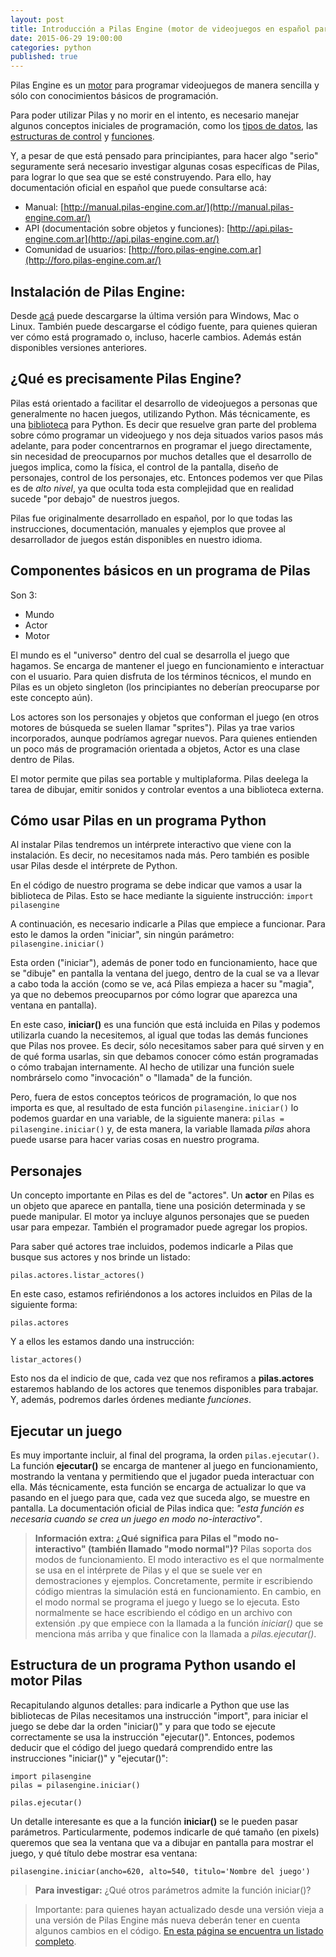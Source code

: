 ```yaml
---
layout: post
title: Introducción a Pilas Engine (motor de videojuegos en español para principiantes)
date: 2015-06-29 19:00:00
categories: python
published: true
---
```


Pilas Engine es un [motor](https://es.wikipedia.org/wiki/Motor_de_videojuego) para programar videojuegos de manera sencilla y sólo con conocimientos básicos de programación.

Para poder utilizar Pilas y no morir en el intento, es necesario manejar algunos conceptos iniciales de programación, como los [tipos de datos](/conceptos/2015/07/11/tipos-de-datos.html), las [estructuras de control](/conceptos/2015/06/28/estructuras-de-control.html) y [funciones](/conceptos/2015/06/23/funciones.html).

Y, a pesar de que está pensado para principiantes, para hacer algo "serio" seguramente será necesario investigar algunas cosas específicas de Pilas, para lograr lo que sea que se esté construyendo. Para ello, hay documentación oficial en español que puede consultarse acá:

* Manual: [http://manual.pilas-engine.com.ar/](http://manual.pilas-engine.com.ar/)
* API (documentación sobre objetos y funciones): [http://api.pilas-engine.com.ar](http://api.pilas-engine.com.ar/)
* Comunidad de usuarios: [http://foro.pilas-engine.com.ar](http://foro.pilas-engine.com.ar/)


## Instalación de Pilas Engine:

Desde [acá](http://pilas-engine.com.ar/#/descargas) puede descargarse la última versión para Windows, Mac o Linux. También puede descargarse el código fuente, para quienes quieran ver cómo está programado o, incluso, hacerle cambios. Además están disponibles versiones anteriores.


## ¿Qué es precisamente Pilas Engine?

Pilas está orientado a facilitar el desarrollo de videojuegos a personas que generalmente no hacen juegos, utilizando Python. Más técnicamente, es una [biblioteca](https://es.wikipedia.org/wiki/Biblioteca_%28inform%C3%A1tica%29) para Python. Es decir que resuelve gran parte del problema sobre cómo programar un videojuego y nos deja situados varios pasos más adelante, para poder concentrarnos en programar el juego directamente, sin necesidad de preocuparnos por muchos detalles que el desarrollo de juegos implica, como la física, el control de la pantalla, diseño de personajes, control de los personajes, etc. Entonces podemos ver que Pilas es de _alto nivel_, ya que oculta toda esta complejidad que en realidad sucede "por debajo" de nuestros juegos.

Pilas fue originalmente desarrollado en español, por lo que todas las instrucciones, documentación, manuales y ejemplos que provee al desarrollador de juegos están disponibles en nuestro idioma.

## Componentes básicos en un programa de Pilas

Son 3:

* Mundo
* Actor
* Motor

El mundo es el "universo" dentro del cual se desarrolla el juego que hagamos. Se encarga de mantener el juego en funcionamiento e interactuar con el usuario. Para quien disfruta de los términos técnicos, el mundo en Pilas es un objeto singleton (los principiantes no deberían preocuparse por este concepto aún).

Los actores son los personajes y objetos que conforman el juego (en otros motores de búsqueda se suelen llamar "sprites"). Pilas ya trae varios incorporados, aunque podríamos agregar nuevos. Para quienes entienden un poco más de programación orientada a objetos, Actor es una clase dentro de Pilas.

El motor permite que pilas sea portable y multiplaforma. Pilas deelega la tarea de dibujar, emitir sonidos y controlar eventos a una biblioteca externa.


## Cómo usar Pilas en un programa Python

Al instalar Pilas tendremos un intérprete interactivo que viene con la instalación. Es decir, no necesitamos nada más. Pero también es posible usar Pilas desde el intérprete de Python.

En el código de nuestro programa se debe indicar que vamos a usar la biblioteca de Pilas. Esto se hace mediante la siguiente instrucción: <code>import pilasengine</code>

A continuación, es necesario indicarle a Pilas que empiece a funcionar. Para esto le damos la orden "iniciar", sin ningún parámetro: <code>pilasengine.iniciar()</code>

Esta orden ("iniciar"), además de poner todo en funcionamiento, hace que se "dibuje" en pantalla la ventana del juego, dentro de la cual se va a llevar a cabo toda la acción (como se ve, acá Pilas empieza a hacer su "magia", ya que no debemos preocuparnos por cómo lograr que aparezca una ventana en pantalla).

En este caso, **iniciar()** es una función que está incluida en Pilas y podemos utilizarla cuando la necesitemos, al igual que todas las demás funciones que Pilas nos provee. Es decir, sólo necesitamos saber para qué sirven y en de qué forma usarlas, sin que debamos conocer cómo están programadas o cómo trabajan internamente. Al hecho de utilizar una función suele nombrárselo como "invocación" o "llamada" de la función.

Pero, fuera de estos conceptos teóricos de programación, lo que nos importa es que, al resultado de esta función <code>pilasengine.iniciar()</code> lo podemos guardar en una variable, de la siguiente manera: <code>pilas = pilasengine.iniciar()</code> y, de esta manera, la variable llamada _pilas_ ahora puede usarse para hacer varias cosas en nuestro programa.

## Personajes

Un concepto importante en Pilas es del de "actores". Un **actor** en Pilas es un objeto que aparece en pantalla, tiene una posición determinada y se puede manipular. El motor ya incluye algunos personajes que se pueden usar para empezar. También el programador puede agregar los propios.

Para saber qué actores trae incluidos, podemos indicarle a Pilas que busque sus actores y nos brinde un listado:

<pre><code>pilas.actores.listar_actores()</code></pre>

En este caso, estamos refiriéndonos a los actores incluidos en Pilas de la siguiente forma:

<pre><code>pilas.actores</code></pre>

Y a ellos les estamos dando una instrucción:

<pre><code>listar_actores()</code></pre>

Esto nos da el indicio de que, cada vez que nos refiramos a **pilas.actores** estaremos hablando de los actores que tenemos disponibles para trabajar. Y, además, podremos darles órdenes mediante _funciones_.

## Ejecutar un juego

Es muy importante incluir, al final del programa, la orden <code>pilas.ejecutar()</code>. La función **ejecutar()** se encarga de mantener al juego en funcionamiento, mostrando la ventana y permitiendo que el jugador pueda interactuar con ella. Más técnicamente, esta función se encarga de actualizar lo que va pasando en el juego para que, cada vez que suceda algo, se muestre en pantalla. La documentación oficial de Pilas indica que: _"esta función es necesaria cuando se crea un juego en modo no-interactivo"_.

> **Información extra: ¿Qué significa para Pilas el "modo no-interactivo" (también llamado "modo normal")?**
> Pilas soporta dos modos de funcionamiento. El modo interactivo es el que normalmente se usa en el intérprete de Pilas y el que se suele ver en demostraciones y ejemplos. Concretamente, permite ir escribiendo código mientras la simulación está en funcionamiento. En cambio, en el modo normal se programa el juego y luego se lo ejecuta. Esto normalmente se hace escribiendo el código en un archivo con extensión .py que empiece con la llamada a la función _iniciar()_ que se menciona más arriba y que finalice con la llamada a _pilas.ejecutar()_.

## Estructura de un programa Python usando el motor Pilas

Recapitulando algunos detalles: para indicarle a Python que use las bibliotecas de Pilas necesitamos una instrucción "import", para iniciar el juego se debe dar la orden "iniciar()" y para que todo se ejecute correctamente se usa la instrucción "ejecutar()". Entonces, podemos deducir que el código del juego quedará comprendido entre las instrucciones "iniciar()" y "ejecutar()":

<pre><code>import pilasengine
pilas = pilasengine.iniciar()
<CÓDIGO DEL JUEGO>
pilas.ejecutar()</code></pre>

Un detalle interesante es que a la función **iniciar()** se le pueden pasar parámetros. Particularmente, podemos indicarle de qué tamaño (en pixels) queremos que sea la ventana que va a dibujar en pantalla para mostrar el juego, y qué título debe mostrar esa ventana:

<pre><code>pilasengine.iniciar(ancho=620, alto=540, titulo='Nombre del juego')</code></pre>

> **Para investigar:** ¿Qué otros parámetros admite la función iniciar()?

> Importante: para quienes hayan actualizado desde una versión vieja a una versión de Pilas Engine más nueva deberán tener en cuenta algunos cambios en el código. [En esta página se encuentra un listado completo](http://pilas-engine.com.ar/#/docs/guia_conversion).
